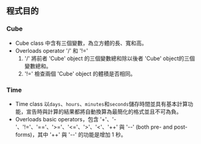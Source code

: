 ## 程式目的
### Cube
* Cube class 中含有三個變數，為立方體的長、寬和高。
* Overloads operator '/' 和 '!='
  1. '/' 將前者 'Cube' object 的三個變數總和除以後者 'Cube' object的三個變數總和。
  2. '!=' 檢查兩個 'Cube' object 的體積是否相同。

### Time
* Time class 以`days`、`hours`、`minutes`和`seconds`儲存時間並具有基本計算功能，宣告時與計算的結果都將自動換算為最簡化的格式並且不可為負。
* Overloads basic operators，包含 '+'、'-'、'!='、'=='、'>='、'<='、'>'、'<'、'++' 與 '--' (both pre- and post- forms)，其中 '++' 與 '--' 的功能是增加 1 秒。
